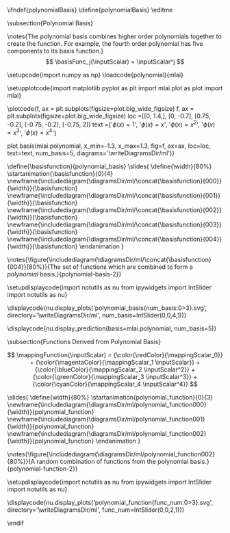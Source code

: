 \ifndef{polynomialBasis}
\define{polynomialBasis}
\editme

\subsection{Polynomial Basis}

\notes{The polynomial basis combines higher order polynomials together to create the function. For example, the fourth order polynomial has five components to its basis function.}
$$
\basisFunc_j(\inputScalar) = \inputScalar^j
$$

\setupcode{import numpy as np}
\loadcode{polynomial}{mlai}

\setupplotcode{import matplotlib.pyplot as plt
import mlai.plot as plot
import mlai}


\plotcode{f, ax = plt.subplots(figsize=plot.big_wide_figsize)
f, ax = plt.subplots(figsize=plot.big_wide_figsize)
loc =[[0, 1.4,],
      [0, -0.7],
      [0.75, -0.2],
     [-0.75, -0.2],
     [-0.75, 2]]
text =['$\phi(x) = 1$',
       '$\phi(x) = x$',
       '$\phi(x) = x^2$',
       '$\phi(x) = x^3$',
       '$\phi(x) = x^4$']

plot.basis(mlai.polynomial, x_min=-1.3, x_max=1.3, 
           fig=f, ax=ax, loc=loc, text=text, num_basis=5,
		   diagrams='\writeDiagramsDir/ml')}

\define{\basisfunction}{polynomial_basis}
\slides{
\define{\width}{80%}
\startanimation{\basisfunction}{0}{4}
\newframe{\includediagram{\diagramsDir/ml/\concat{\basisfunction}{000}}{\width}}{\basisfunction}
\newframe{\includediagram{\diagramsDir/ml/\concat{\basisfunction}{001}}{\width}}{\basisfunction}
\newframe{\includediagram{\diagramsDir/ml/\concat{\basisfunction}{002}}{\width}}{\basisfunction}
\newframe{\includediagram{\diagramsDir/ml/\concat{\basisfunction}{003}}{\width}}{\basisfunction}
\newframe{\includediagram{\diagramsDir/ml/\concat{\basisfunction}{004}}{\width}}{\basisfunction}
\endanimation
}

\notes{\figure{\includediagram{\diagramsDir/ml/\concat{\basisfunction}{004}}{80%}}{The set of functions which are combined to form a *polynomial* basis.}{polynomial-basis-2}}

\setupdisplaycode{import notutils as nu
from ipywidgets import IntSlider
import notutils as nu}

\displaycode{nu.display_plots('polynomial_basis{num_basis:0>3}.svg', 
                            directory='\writeDiagramsDir/ml', 
							num_basis=IntSlider(0,0,4,1))}

\displaycode{nu.display_prediction(basis=mlai.polynomial, num_basis=5)}

\subsection{Functions Derived from Polynomial Basis}

$$
\mappingFunction(\inputScalar) = {\color{\redColor}{\mappingScalar_0}} + {\color{\magentaColor}{\mappingScalar_1 \inputScalar}} + {\color{\blueColor}{\mappingScalar_2 \inputScalar^2}} + {\color{\greenColor}{\mappingScalar_3 \inputScalar^3}} + {\color{\cyanColor}{\mappingScalar_4 \inputScalar^4}}
$$

\slides{
\define{width}{80%}
\startanimation{polynomial_function}{0}{3}
\newframe{\includediagram{\diagramsDir/ml/polynomial_function000}{\width}}{polynomial_function}
\newframe{\includediagram{\diagramsDir/ml/polynomial_function001}{\width}}{polynomial_function}
\newframe{\includediagram{\diagramsDir/ml/polynomial_function002}{\width}}{polynomial_function}
\endanimation
}

\notes{\figure{\includediagram{\diagramsDir/ml/polynomial_function002}{80%}}{A random combination of functions from the polynomial basis.}{polynomial-function-2}}

\setupdisplaycode{import notutils as nu
from ipywidgets import IntSlider
import notutils as nu}

\displaycode{nu.display_plots('polynomial_function{func_num:0>3}.svg', 
                            directory='\writeDiagramsDir/ml', 
                            func_num=IntSlider(0,0,2,1))}



\endif
